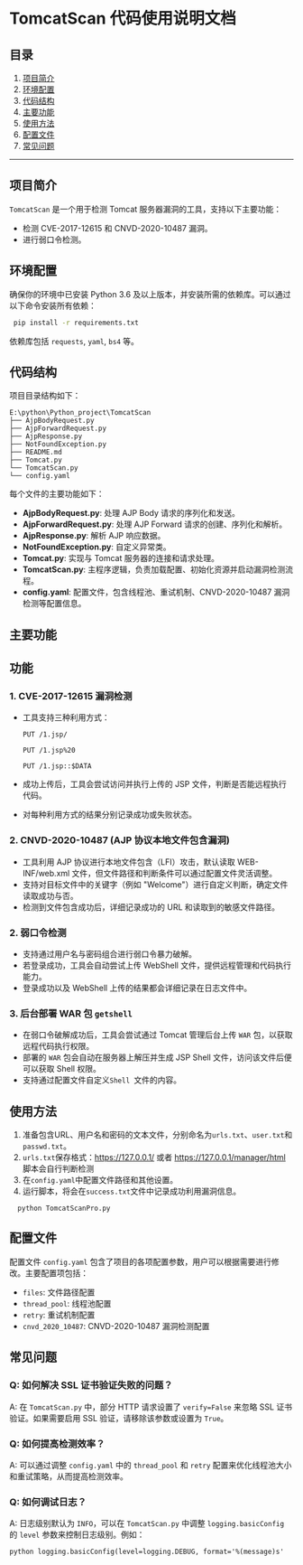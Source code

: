 # TomcatScan 代码使用说明文档

## 目录

1. [项目简介](#项目简介)
2. [环境配置](#环境配置)
3. [代码结构](#代码结构)
4. [主要功能](#主要功能)
5. [使用方法](#使用方法)
6. [配置文件](#配置文件)
7. [常见问题](#常见问题)

---

## 项目简介

`TomcatScan` 是一个用于检测 Tomcat 服务器漏洞的工具，支持以下主要功能：

- 检测 CVE-2017-12615 和 CNVD-2020-10487 漏洞。
- 进行弱口令检测。

## 环境配置

确保你的环境中已安装 Python 3.6 及以上版本，并安装所需的依赖库。可以通过以下命令安装所有依赖：

~~~bash
 pip install -r requirements.txt
~~~

依赖库包括 `requests`, `yaml`, `bs4` 等。

## 代码结构

项目目录结构如下：

~~~
E:\python\Python_project\TomcatScan 
├── AjpBodyRequest.py 
├── AjpForwardRequest.py 
├── AjpResponse.py 
├── NotFoundException.py 
├── README.md 
├── Tomcat.py 
└── TomcatScan.py 
└── config.yaml
~~~

每个文件的主要功能如下：

- **AjpBodyRequest.py**: 处理 AJP Body 请求的序列化和发送。
- **AjpForwardRequest.py**: 处理 AJP Forward 请求的创建、序列化和解析。
- **AjpResponse.py**: 解析 AJP 响应数据。
- **NotFoundException.py**: 自定义异常类。
- **Tomcat.py**: 实现与 Tomcat 服务器的连接和请求处理。
- **TomcatScan.py**: 主程序逻辑，负责加载配置、初始化资源并启动漏洞检测流程。
- **config.yaml**: 配置文件，包含线程池、重试机制、CNVD-2020-10487 漏洞检测等配置信息。

## 主要功能

## 功能

### 1. **CVE-2017-12615 漏洞检测**

- 工具支持三种利用方式：

  `PUT /1.jsp/`

  `PUT /1.jsp%20`

  `PUT /1.jsp::$DATA`

- 成功上传后，工具会尝试访问并执行上传的 JSP 文件，判断是否能远程执行代码。
- 对每种利用方式的结果分别记录成功或失败状态。

### **2. CNVD-2020-10487 (AJP 协议本地文件包含漏洞)**

- 工具利用 AJP 协议进行本地文件包含（LFI）攻击，默认读取 WEB-INF/web.xml 文件，但文件路径和判断条件可以通过配置文件灵活调整。
- 支持对目标文件中的关键字（例如 "Welcome"）进行自定义判断，确定文件读取成功与否。
- 检测到文件包含成功后，详细记录成功的 URL 和读取到的敏感文件路径。

### 2. **弱口令检测**

- 支持通过用户名与密码组合进行弱口令暴力破解。
- 若登录成功，工具会自动尝试上传 WebShell 文件，提供远程管理和代码执行能力。
- 登录成功以及 WebShell 上传的结果都会详细记录在日志文件中。

### 3. **后台部署 WAR 包 `getshell`**

- 在弱口令破解成功后，工具会尝试通过 Tomcat 管理后台上传 `WAR` 包，以获取远程代码执行权限。
- 部署的 `WAR` 包会自动在服务器上解压并生成 JSP Shell 文件，访问该文件后便可以获取 Shell 权限。
- 支持通过配置文件自定义` Shell  `文件的内容。

## 使用方法

1. 准备包含URL、用户名和密码的文本文件，分别命名为`urls.txt`、`user.txt`和`passwd.txt`。
2. `urls.txt`保存格式：https://127.0.0.1/  或者 https://127.0.0.1/manager/html 脚本会自行判断检测
3. 在`config.yaml`中配置文件路径和其他设置。
4. 运行脚本，将会在`success.txt`文件中记录成功利用漏洞信息。

```
  python TomcatScanPro.py
```

## 配置文件

配置文件 `config.yaml` 包含了项目的各项配置参数，用户可以根据需要进行修改。主要配置项包括：

- `files`: 文件路径配置
- `thread_pool`: 线程池配置
- `retry`: 重试机制配置
- `cnvd_2020_10487`: CNVD-2020-10487 漏洞检测配置

## 常见问题

### Q: 如何解决 SSL 证书验证失败的问题？

A: 在 `TomcatScan.py` 中，部分 HTTP 请求设置了 `verify=False` 来忽略 SSL 证书验证。如果需要启用 SSL 验证，请移除该参数或设置为 `True`。

### Q: 如何提高检测效率？

A: 可以通过调整 `config.yaml` 中的 `thread_pool` 和 `retry` 配置来优化线程池大小和重试策略，从而提高检测效率。

### Q: 如何调试日志？

A: 日志级别默认为 `INFO`，可以在 `TomcatScan.py` 中调整 `logging.basicConfig` 的 `level` 参数来控制日志级别。例如：

~~~
python logging.basicConfig(level=logging.DEBUG, format='%(message)s'
~~~
